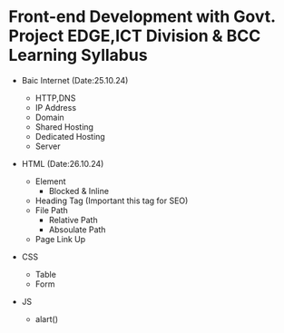 # Front-end Development with Govt. Project EDGE,ICT Division & BCC Learning Syllabus

- Baic Internet (Date:25.10.24)
  - HTTP,DNS
  - IP Address
  - Domain
  - Shared Hosting
  - Dedicated Hosting
  - Server

- HTML (Date:26.10.24)
  - Element
    - Blocked & Inline
  - Heading Tag (Important this tag for SEO)
  - File Path
    - Relative Path
    - Absoulate Path
  - Page Link Up
    
- CSS
   - Table
   - Form

- JS
   - alart()

